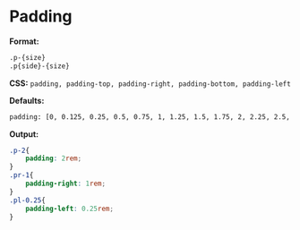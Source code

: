 # Padding

**Format:**
```bash
.p-{size}
.p{side}-{size}
```

**CSS:** `padding, padding-top, padding-right, padding-bottom, padding-left`

**Defaults:**
```bash
padding: [0, 0.125, 0.25, 0.5, 0.75, 1, 1.25, 1.5, 1.75, 2, 2.25, 2.5, 2.75, 3, 4, 5, 6]
```

**Output:**
```css
.p-2{
    padding: 2rem;
}
.pr-1{
    padding-right: 1rem;
}
.pl-0.25{
    padding-left: 0.25rem;
}
```